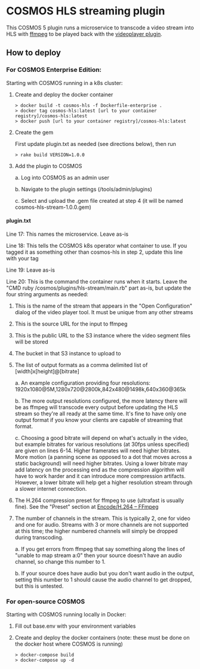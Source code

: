 # COSMOS HLS streaming plugin

This COSMOS 5 plugin runs a microservice to transcode a video stream into HLS with [ffmpeg](https://ffmpeg.org/) to be played back with the [videoplayer plugin](https://github.com/BallAerospace/cosmosc2-tool-videoplayer).

## How to deploy

### For COSMOS Enterprise Edition:

Starting with COSMOS running in a k8s cluster:

1. Create and deploy the docker container
   ```
   > docker build -t cosmos-hls -f Dockerfile-enterprise .
   > docker tag cosmos-hls:latest [url to your container registry]/cosmos-hls:latest
   > docker push [url to your container registry]/cosmos-hls:latest
   ```

1. Create the gem

   First update plugin.txt as needed (see directions below), then run

   ```
   > rake build VERSION=1.0.0
   ```

1. Add the plugin to COSMOS

   a. Log into COSMOS as an admin user

   b. Navigate to the plugin settings (/tools/admin/plugins)

   c. Select and upload the .gem file created at step 4 (it will be named cosmos-hls-stream-1.0.0.gem)

#### plugin.txt

Line 17: This names the microservice. Leave as-is

Line 18: This tells the COSMOS k8s operator what container to use. If you tagged it as something other than cosmos-hls in step 2, update this line with your tag

Line 19: Leave as-is

Line 20: This is the command the container runs when it starts. Leave the "CMD ruby /cosmos/plugins/hls-stream/main.rb" part as-is, but update the four string arguments as needed:

1. This is the name of the stream that appears in the "Open Configuration" dialog of the video player tool. It must be unique from any other streams

1. This is the source URL for the input to ffmpeg

1. This is the public URL to the S3 instance where the video segment files will be stored

1. The bucket in that S3 instance to upload to

1. The list of output formats as a comma delimited list of [width]x[height]@[bitrate]

   a. An example configuration providing four resolutions: 1920x1080@5M,1280x720@2800k,842x480@1498k,640x360@365k

   b. The more output resolutions configured, the more latency there will be as ffmpeg will transcode every output before updating the HLS stream so they're all ready at the same time. It's fine to have only one output format if you know your clients are capable of streaming that format.

   c. Choosing a good bitrate will depend on what's actually in the video, but example bitrates for various resolutions (at 30fps unless specified) are given on lines 6-14. Higher framerates will need higher bitrates. More motion (a panning scene as opposed to a dot that moves across a static background) will need higher bitrates. Using a lower bitrate may add latency on the processing end as the compression algorithm will have to work harder and it can introduce more compression artifacts. However, a lower bitrate will help get a higher resolution stream through a slower internet connection.

1. The H.264 compression preset for ffmpeg to use (ultrafast is usually fine). See the "Preset" section at [Encode/H.264 – FFmpeg](https://trac.ffmpeg.org/wiki/Encode/H.264)

1. The number of channels in the stream. This is typically 2, one for video and one for audio. Streams with 3 or more channels are not supported at this time; the higher numbered channels will simply be dropped during transcoding.

   a. If you get errors from ffmpeg that say something along the lines of "unable to map stream a:0" then your source doesn't have an audio channel, so change this number to 1.

   b. If your source does have audio but you don't want audio in the output, setting this number to 1 should cause the audio channel to get dropped, but this is untested.

### For open-source COSMOS

Starting with COSMOS running locally in Docker:

1. Fill out base.env with your environment variables

1. Create and deploy the docker containers (note: these must be done on the docker host where COSMOS is running)

   ```
   > docker-compose build
   > docker-compose up -d
   ```
